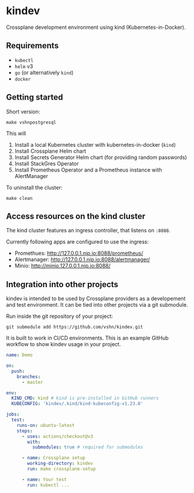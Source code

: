# kindev

Crossplane development environment using kind (Kubernetes-in-Docker).

## Requirements

* `kubectl`
* `helm` v3
* `go` (or alternatively `kind`)
* `docker`

## Getting started

Short version:

`make vshnpostgresql`

This will
1. Install a local Kubernetes cluster with kubernetes-in-docker (`kind`)
1. Install Crossplane Helm chart
1. Install Secrets Generator Helm chart (for providing random passwords)
1. Install StackGres Operator
1. Install Prometheus Operator and a Prometheus instance with AlertManager

To uninstall the cluster:

`make clean`

## Access resources on the kind cluster

The kind cluster features an ingress controller, that listens on `:8088`.

Currently following apps are configured to use the ingress:

- Promethues: http://127.0.0.1.nip.io:8088/prometheus/
- Alertmanager: http://127.0.0.1.nip.io:8088/alertmanager/
- Minio: http://minio.127.0.0.1.nip.io:8088/

## Integration into other projects

kindev is intended to be used by Crossplane providers as a developement and test environment. It can be tied into other projects via a git submodule.

Run inside the git repository of your project:

`git submodule add https://github.com/vshn/kindev.git`

It is built to work in CI/CD environments. This is an example GitHub workflow to show kindev usage in your project.

```yaml
name: Demo

on:
  push:
    branches:
      - master

env:
  KIND_CMD: kind # kind is pre-installed in GitHub runners
  KUBECONFIG: 'kindev/.kind/kind-kubeconfig-v1.23.0'

jobs:
  test:
    runs-on: ubuntu-latest
    steps:
      - uses: actions/checkout@v3
        with:
          submodules: true # required for submodules

      - name: Crossplane setup
        working-directory: kindev
        run: make crossplane-setup

      - name: Your test
        run: kubectl ...
```
